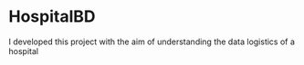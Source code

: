 # HospitalBD
I developed this project with the aim of understanding the data logistics of a hospital
